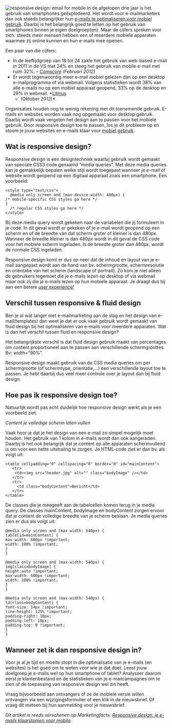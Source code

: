 ![responsive design: email for
mobile](../images/email-marketing-mobile.jpg "responsive design: email for mobile")
In de afgelopen drie jaar is het gebruik van smartphones geëxplodeerd.
Het wordt voor e-mailmarketers dan ook steeds belangrijker hun [e-mails
te optimaliseren voor mobiel
gebruik](./creating-html-newsletters-for-mobile-use.md).
Daarbij is het belangrijk goed te letten op het gebruik van smartphones
binnen je eigen doelgroep(en). Maar de cijfers spreken voor zich: steeds
meer mensen hebben een of meerdere mobiele apparaten waarmee zij online
kunnen en hun e-mails mee openen.

Een paar van die cijfers:

-   In de leeftijdgroep van 18 tot 24 zakte het gebruik van web-based
    e-mail in 2011 in de VS met 34% en steeg het gebruik van mobile
    e-mail met ruim 32%. *–
    [Comscore](http://www.comscore.com/Insights/Presentations_and_Whitepapers/2012/2012_US_Digital_Future_in_Focus)
    (Februari 2012)*
-   Er wordt tegenwoordig meer e-mail mobiel gelezen dan op een desktop
    e-mailprogramma of via webmail. Volgens statistieken wordt 38% van
    alle e-mails nu op een mobiel apparaat geopend, 33% op de desktop en
    29% in webmail.
    *[Litmus](http://litmus.com/blog/mobile-email-opens-increase-123-in-18-months)
    - (Oktober 2012)*

Organisaties houden nog te weinig rekening met dit toenemende gebruik.
E-mails en websites worden vaak nog opgemaakt voor desktop gebruik.
Daarbij wordt vaak vergeten het design aan te passen voor het mobiele
gebruik. Door responsive design toe te passen, los je dit probleem op en
stoom je jouw websites en e-mails klaar voor [mobiel
gebruik](http://www.marketingfacts.nl/berichten/slechte-mobiele-performance-schaadt-bedrijven).

Wat is responsive design?
-------------------------

Responsive design is een designtechniek waarbij gebruik wordt gemaakt
van speciale CSS3 code genaamd “media queries”. Met deze media queries
kan je gemakkelijk bepalen welke stijl wordt toegepast wanneer je e-mail
of website wordt geopend op een digitaal apparaat zoals een smartphone.
Een voorbeeld:

    <style type="text/css">
      @media only screen and (max-device-width: 480px) {
    /* mobile-specific CSS styles go here */
    }
      /* regular CSS styles go here */
    </style>

Bij deze media query wordt gekeken naar de variabelen die jij formuleert
in je code. In dit geval wordt er gekeken of je e-mail wordt geopend op
een scherm en of de breedte van dat scherm groter of kleiner is dan
480px. Wanneer de breedte kleiner is dan 480px wordt in dit geval de CSS
code voor het mobiele scherm ingeladen. Is de breedte groter dan 480px,
wordt de normale CSS ingeladen.

Responsive design komt er dus op neer dat de inhoud en layout van je
e-mail aangepast wordt aan de hand van bv. schermgrootte,
schermresolutie en oriëntatie van het scherm (landscape of portrait). Zo
kom je niet alleen de gebruikers tegemoet die je e-mails lezen op
desktop of via webmail maar ook zij die je e-mails lezen op hun mobiele
apparaat. Je draagt dus bij aan een betere [user
experience!](http://www.marketingfacts.nl/berichten/the-web-and-beyond-alles-over-user-experience)

Verschil tussen responsive & fluid design
-----------------------------------------

Ben je al wat langer met e-mailmarketing aan de slag en het design van
e-mail(templates) dan weet je dat er ook vaak gebruik wordt gemaakt van
fluid design bij het optimaliseren van e-mails voor meerdere apparaten.
Wat is dan het verschil tussen fluid en responsive design?

Het belangrijkste verschil is dat fluid design gebruik maakt van
percentages om content proportioneel aan te passen aan verschillende
schermgroottes. Bv: width=”90%”.

Responsive design maakt gebruik van de CSS media queries om per
schermgrootte (of schermtype, orientatie,…) een verschillende layout toe
te passen. Je hebt daarbij dus veel meer controle over je layout dan bij
fluid design.

Hoe pas ik responsive design toe?
---------------------------------

Natuurlijk wordt pas echt duidelijk hoe responsive design werkt als je
een voorbeeld ziet.

*Content je volledige scherm laten vullen*

Vaak hoor je dat je het design van een e-mail zo simpel mogelijk moet
houden. Het gebruik van 1 kolom in e-mails wordt dan ook aangeraden.
Daarbij is het ook belangrijk dat je content op alle apparaten
schermvullend is om voor een nette uitstraling te zorgen. Je HTML-code
ziet er dan bv. als volgt uit:

    <table cellpadding="0" cellspacing="0" border="0" id="mainContent">
       <tr>
        <td><img src="header.jpg" alt="" class="bodyImage" /></td>
       </tr>
       <tr>
         <td class="bodyContent">Bericht</td>
       </tr>
    </table>

De classes die je meegeeft aan de tabelcellen komen terug in je media
query. De classes mainContent, bodyImage en bodyContent zorgen ervoor
dat je content de volledige breedte van je scherm beslaan. Je media
queries zien er dus als volgt uit:

    @media only screen and (max-width: 540px) {
    table[id=mainContent] {
    max-width: 600px !important;
    width: 100% !important;
    }
    }

    @media only screen and (max-width: 540px) {
    img[class=bodyImage] {
    height:auto !important;
    max-width: 600px !important;
    width: 100% !important;
    }
    } 

    @media only screen and (max-width: 540px) {
    td[class=bodyContent] {
    font-size: 14px !important;
    line-height: 125% !important;
    padding-right: 10px;
    padding-left: 10px;
    padding-top: 0 !important;
    }
    } 

Wanneer zet ik dan responsive design in?
----------------------------------------

Voor je al je tijd en moeite stopt in die optimalisatie van je e-mails
(en websites) is het goed om te weten voor wie je dat doet. Leest jouw
doelgroep je e-mails wel op hun smartphone of tablet? Analyseer daarom
eerst je klantenbestand en de statistieken van je e-mailcampagnes om te
zien of de toepassing van responsive design wel zin heeft.

Vraag bijvoorbeeld aan ontvangers of ze de mobiele versie willen
ontvangen via een wijzigingsformulier of een klik in de nieuwsbrief. Of
vraag dit meteen bij hun aanmelding voor je nieuwsbrief.

*Dit artikel is reeds verschenen op Marketingfacts: [Responsive design:
je e-mails klaarstomen voor
mobile](http://www.marketingfacts.nl/berichten/responsive-design-je-e-mails-klaarstomen-voor-mobile/).*
